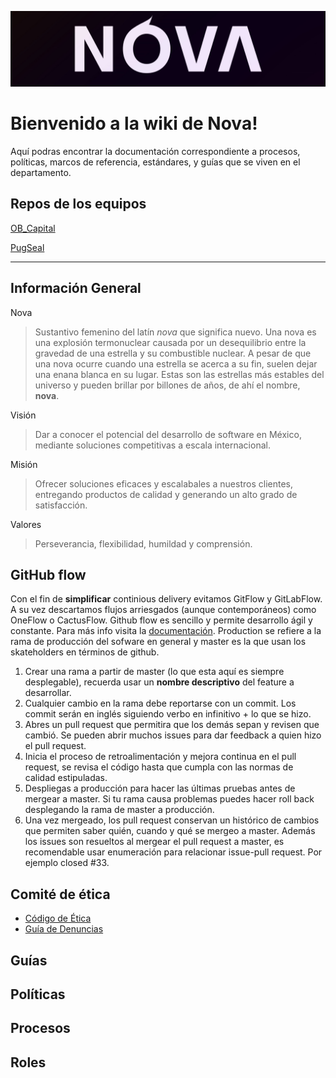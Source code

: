 ![](https://raw.githubusercontent.com/novaDepto/Nova/master/Desarrollo%20de%20departamento/Marketing%20y%20comunicaci%C3%B3n/Imagen%20Corporativa/Im%C3%A1genes/NOVA_banner.jpg)

# Bienvenido a la wiki de Nova!
Aquí podras encontrar la documentación correspondiente a procesos, políticas, marcos de referencia, estándares, y guías que se viven en el departamento.

## Repos de los equipos

[OB_Capital](https://github.com/novaDepto/OB_Capital)

[PugSeal](https://github.com/novaDepto/PugSeal)

***

## Información General
Nova
> Sustantivo femenino del latín _nova_ que significa nuevo. Una nova es una explosión termonuclear causada por un desequilibrio entre la gravedad de una estrella y su combustible nuclear. A pesar de que una nova ocurre cuando una estrella se acerca a su fin, suelen dejar una enana blanca​ en su lugar. Estas son las estrellas más estables del universo y pueden brillar por billones de años, de ahí el nombre, **nova**.

Visión
> Dar a conocer el potencial del desarrollo de software en México, mediante soluciones competitivas a escala internacional.

Misión

> Ofrecer soluciones eficaces y escalabales a nuestros clientes, entregando productos de calidad y generando un alto grado de satisfacción.

Valores
> Perseverancia, flexibilidad, humildad y comprensión.

## GitHub flow
Con el fin de **simplificar** continious delivery evitamos GitFlow y GitLabFlow. A su vez descartamos flujos arriesgados (aunque contemporáneos) como OneFlow o CactusFlow. Github flow es sencillo y permite desarrollo ágil y constante. Para más info visita la [documentación](https://guides.github.com/introduction/flow/).
Production se refiere a la rama de producción del sofware en general y master es la que usan los skateholders en términos de github.
1. Crear una rama a partir de master (lo que esta aquí es siempre desplegable), recuerda usar un **nombre descriptivo** del feature a desarrollar.
2. Cualquier cambio en la rama debe reportarse con un commit. Los commit serán en inglés siguiendo verbo en infinitivo + lo que se hizo.
3. Abres un pull request que permitira que los demás sepan y revisen que cambió. Se pueden abrir muchos issues para dar feedback a quien hizo el pull request.
4. Inicia el proceso de retroalimentación y mejora continua en el pull request, se revisa el código hasta que cumpla con las normas de calidad estipuladas.
5. Despliegas a producción para hacer las últimas pruebas antes de mergear a master. Si tu rama causa problemas puedes hacer roll back desplegando la rama de master a producción.
6. Una vez mergeado, los pull request conservan un histórico de cambios que permiten saber quién, cuando y qué se mergeo a master. Además los issues son resueltos al mergear el pull request a master, es recomendable usar enumeración para relacionar issue-pull request. Por ejemplo closed #33.

## Comité de ética
* [Código de Ética](https://github.com/novaDepto/Nova/wiki/C%C3%B3digo-de-%C3%89tica)
* [Guía de Denuncias](https://github.com/novaDepto/Nova/wiki/Gu%C3%ADa-de-Denuncias)
## Guías
## Políticas
## Procesos
## Roles